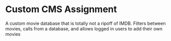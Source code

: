 <h1> Custom CMS Assignment </h1>

<p> A custom movie database that is totally not a ripoff of IMDB. Filters between movies, calls from a database, and allows logged in users to add their own movies </p>
